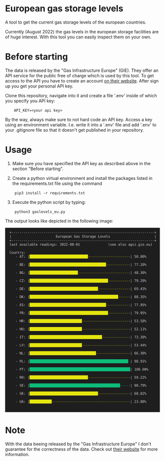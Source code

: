 # European gas storage levels
A tool to get the current gas storage levels of the european countries.

Currently (August 2022) the gas levels in the european storage facilities are of huge interest. With this tool you can easily inspect them on your own.

# Before starting
The data is released by the "Gas Infrastructure Europe" (GIE). They offer an API service for the public free of charge which is used by this tool. To get access to the API you have to create an account [on their website](https://agsi.gie.eu/account). After sign up you get your personal API key.  

Clone this repository, navigate into it and create a file '.env' inside of which you specify you API key:  

        API_KEY=<your api key>

By the way, always make sure to not hard code an API key. Access a key using an environment variable. I.e. write it into a '.env' file and add '.env' to your .gitignore file so that it doesn't get published in your repository.

# Usage
1. Make sure you have specified the API key as described above in the section "Before starting".

2. Create a python virtual environment and install the packages listed in the requirements.txt file using the command

        pip3 install -r requirements.txt

3. Execute the python script by typing:  

        python3 gaslevels_eu.py

The output looks like depicted in the following image:  

![example_output.png](./example_output.png)  

# Note
With the data beeing released by the "Gas Infrastructure Europe" I don't guarantee for the correctness of the data. Check out [their website](https://agsi.gie.eu) for more information.